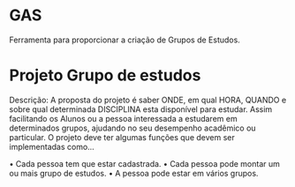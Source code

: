 # GAS

Ferramenta para proporcionar a criação de  Grupos de Estudos.
                        
# Projeto Grupo de estudos

Descrição:  A proposta do projeto é saber ONDE, em qual HORA, QUANDO e sobre qual determinada DISCIPLINA esta disponível para estudar. Assim facilitando os Alunos ou a pessoa interessada a estudarem em determinados grupos, ajudando no seu desempenho acadêmico ou particular.
O projeto deve ter algumas funções que devem ser implementadas como...

•	Cada pessoa tem que estar cadastrada.
•	Cada pessoa pode montar um ou mais grupo de estudos.
•	A pessoa pode estar em vários grupos.
